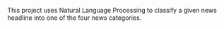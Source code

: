 This project uses Natural Language Processing to classify a given news headline into one of the four news categories. 
